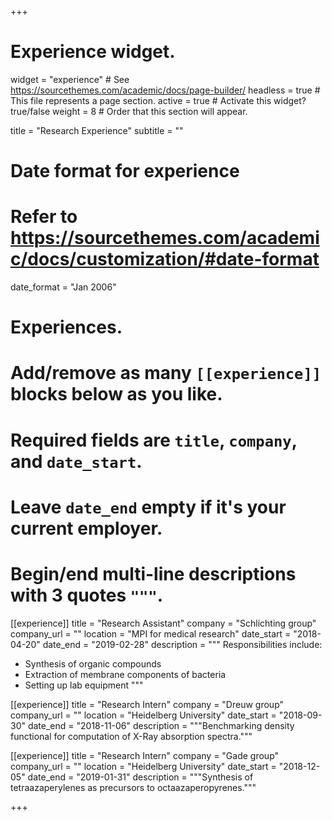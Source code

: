 +++
# Experience widget.
widget = "experience"  # See https://sourcethemes.com/academic/docs/page-builder/
headless = true  # This file represents a page section.
active = true  # Activate this widget? true/false
weight = 8  # Order that this section will appear.

title = "Research Experience"
subtitle = ""

# Date format for experience
#   Refer to https://sourcethemes.com/academic/docs/customization/#date-format
date_format = "Jan 2006"

# Experiences.
#   Add/remove as many `[[experience]]` blocks below as you like.
#   Required fields are `title`, `company`, and `date_start`.
#   Leave `date_end` empty if it's your current employer.
#   Begin/end multi-line descriptions with 3 quotes `"""`.
[[experience]]
  title = "Research Assistant"
  company = "Schlichting group"
  company_url = ""
  location = "MPI for medical research"
  date_start = "2018-04-20"
  date_end = "2019-02-28"
  description = """
  Responsibilities include:
  
  * Synthesis of organic compounds
  * Extraction of membrane components of bacteria
  * Setting up lab equipment
  """

[[experience]]
  title = "Research Intern"
  company = "Dreuw group"
  company_url = ""
  location = "Heidelberg University"
  date_start = "2018-09-30"
  date_end = "2018-11-06"
  description = """Benchmarking density functional for computation of X-Ray absorption spectra."""
  
  [[experience]]
  title = "Research Intern"
  company = "Gade group"
  company_url = ""
  location = "Heidelberg University"
  date_start = "2018-12-05"
  date_end = "2019-01-31"
  description = """Synthesis of tetraazaperylenes as precursors to octaazaperopyrenes."""

+++
